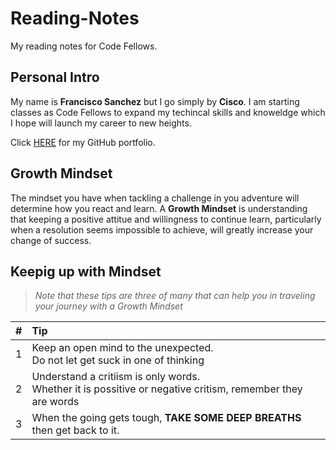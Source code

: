 # Reading-Notes
My reading notes for Code Fellows.

## Personal Intro

My name is **Francisco Sanchez** but I go simply by **Cisco**. I am starting classes as Code Fellows to expand my techincal skills and knoweldge which I hope will launch my career to new heights. 

Click [HERE](https://github.com/c0d3cisco/) for my GitHub portfolio.

## Growth Mindset

The mindset you have when tackling a challenge in you adventure will determine how you react and learn. A **Growth Mindset** is understanding that keeping a positive attitue and willingness to continue learn, particularly when a resolution seems impossible to achieve, will greatly increase your change of success.

## Keepig up with Mindset
> *Note that these tips are three of many that can help you in traveling your journey with a Growth Mindset*  

| # | Tip |
| :----: | :----- |
| 1 | Keep an open mind to the unexpected. <br> Do not let get suck in one of thinking |
| 2 | Understand a critiism is only words. <br> Whether it is possitive or negative critism, remember they are words|
| 3 | When the going gets tough, **TAKE SOME DEEP BREATHS** then get back to it.  |


